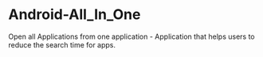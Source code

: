 # Android-All_In_One
Open all Applications from one application - Application that helps users to reduce the search time for apps. 
